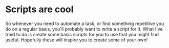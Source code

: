 # Scripts are cool

So whenever you need to automate a task, or find something repetitive you do on a regular basis, you'll probably want to write a script for it. What I've tried to do is create some basic scripts for you to use that you might find useful. Hopefully these will inspire you to create some of your own! 
